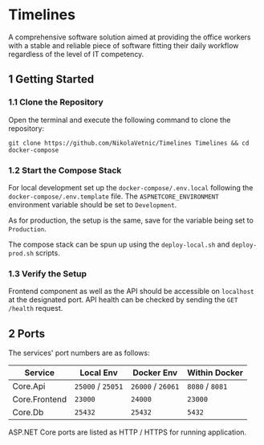 # Timelines

A comprehensive software solution aimed at providing the office workers with a stable and reliable piece of software fitting their daily workflow regardless of the level of IT competency.

## 1 Getting Started

### 1.1 Clone the Repository

Open the terminal and execute the following command to clone the repository:

```
git clone https://github.com/NikolaVetnic/Timelines Timelines && cd docker-compose
```

### 1.2 Start the Compose Stack

For local development set up the `docker-compose/.env.local` following the `docker-compose/.env.template` file. The `ASPNETCORE_ENVIRONMENT` environment variable should be set to `Development`.

As for production, the setup is the same, save for the variable being set to `Production`.

The compose stack can be spun up using the `deploy-local.sh` and `deploy-prod.sh` scripts.

### 1.3 Verify the Setup

Frontend component as well as the API should be accessible on `localhost` at the designated port. API health can be checked by sending the `GET /health` request.

## 2 Ports

The services' port numbers are as follows:

| Service       | Local Env         | Docker Env        | Within Docker   |
| ------------- | ----------------- | ----------------- | --------------- |
| Core.Api      | `25000` / `25051` | `26000` / `26061` | `8080` / `8081` |
| Core.Frontend | `23000`           | `24000`           | `23000`         |
| Core.Db       | `25432`           | `25432`           | `5432`          |

ASP.NET Core ports are listed as HTTP / HTTPS for running application.
